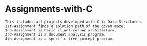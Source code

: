 # Assignments-with-C
	This includes all projects developed with C in Data Structures.
	1st-Assignment finds a solution path of the given maze.
	2nd-Assignment is basic client-server architecture.
	3rd-Assignment is a document analysis program.
	4th-Assignment is a specific tree concept program. 
	
